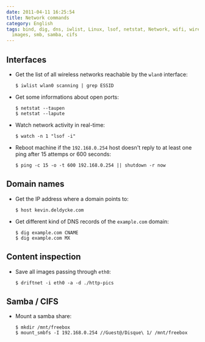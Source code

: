 ```yaml
---
date: 2011-04-11 16:25:54
title: Network commands
category: English
tags: bind, dig, dns, iwlist, Linux, lsof, netstat, Network, wifi, wireless, driftnet,
  images, smb, samba, cifs
---
```


## Interfaces

- Get the list of all wireless networks reachable by the `wlan0` interface:

  ```shell-session
  $ iwlist wlan0 scanning | grep ESSID
  ```

- Get some informations about open ports:

  ```shell-session
  $ netstat --taupen
  $ netstat --lapute
  ```

- Watch network activity in real-time:

  ```shell-session
  $ watch -n 1 "lsof -i"
  ```

- Reboot machine if the `192.168.0.254` host doesn't reply to at least one ping after 15 attemps or 600 seconds:

  ```shell-session
  $ ping -c 15 -o -t 600 192.168.0.254 || shutdown -r now
  ```

## Domain names

- Get the IP address where a domain points to:

  ```shell-session
  $ host kevin.deldycke.com
  ```

- Get different kind of DNS records of the `example.com` domain:

  ```shell-session
  $ dig example.com CNAME
  $ dig example.com MX
  ```

## Content inspection

- Save all images passing through `eth0`:

  ```shell-session
  $ driftnet -i eth0 -a -d ./http-pics
  ```

## Samba / CIFS

- Mount a samba share:

  ```shell-session
  $ mkdir /mnt/freebox
  $ mount_smbfs -I 192.168.0.254 //Guest@/Disque\ 1/ /mnt/freebox
  ```

